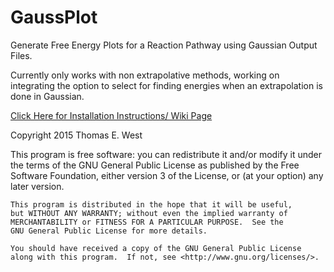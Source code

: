 # GaussPlot
Generate Free Energy Plots for a Reaction Pathway using Gaussian Output Files.

Currently only works with non extrapolative methods, working on integrating the option to select for finding energies when an extrapolation is done in Gaussian.

[Click Here for Installation Instructions/ Wiki Page](https://github.com/tewest/GaussPlot/wiki)

Copyright 2015 Thomas E. West 

This program is free software: you can redistribute it and/or modify
    it under the terms of the GNU General Public License as published by
    the Free Software Foundation, either version 3 of the License, or
    (at your option) any later version.

    This program is distributed in the hope that it will be useful,
    but WITHOUT ANY WARRANTY; without even the implied warranty of
    MERCHANTABILITY or FITNESS FOR A PARTICULAR PURPOSE.  See the
    GNU General Public License for more details.

    You should have received a copy of the GNU General Public License
    along with this program.  If not, see <http://www.gnu.org/licenses/>.


